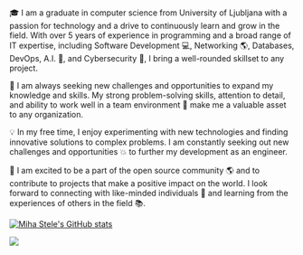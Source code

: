<!-- - 👋 Hi, I’m @mihastele
- 👀 I’m interested in all aspects of SW development, IT administration, DevSecOps and A.I.
- 🌱 I’m currently learning different things, trying out new stuff, experimenting
- 💞️ I’m looking to collaborate on literally anything useful :)
- 📫 How to reach me stele1000@gmail.com
--> 

🎓 I am a graduate in computer science from University of Ljubljana with a passion for technology and a drive to continuously learn and grow in the field. With over 5 years of experience in programming and a broad range of IT expertise, including Software Development 💻, Networking 🌎, Databases, DevOps, A.I. 🤖, and Cybersecurity 🔐, I bring a well-rounded skillset to any project.

💪 I am always seeking new challenges and opportunities to expand my knowledge and skills. My strong problem-solving skills, attention to detail, and ability to work well in a team environment 🤝 make me a valuable asset to any organization.

💡 In my free time, I enjoy experimenting with new technologies and finding innovative solutions to complex problems. I am constantly seeking out new challenges and opportunities 💥 to further my development as an engineer.

🤗 I am excited to be a part of the open source community 🌎 and to contribute to projects that make a positive impact on the world. I look forward to connecting with like-minded individuals 🤝 and learning from the experiences of others in the field 📚.


[![Miha Stele's GitHub stats](https://github-readme-stats.vercel.app/api?username=mihastele)](https://github.com/mihastele/github-readme-stats)

<!---
mihastele/mihastele is a ✨ special ✨ repository because its `README.md` (this file) appears on your GitHub profile.
You can click the Preview link to take a look at your changes.
--->

<a href="https://www.buymeacoffee.com/mihastele"><img src="https://img.buymeacoffee.com/button-api/?text=I appreciate your support&emoji=&slug=mihastele&button_colour=FFDD00&font_colour=000000&font_family=Cookie&outline_colour=000000&coffee_colour=ffffff" /></a>
